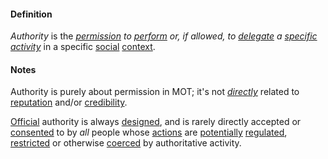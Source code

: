 #### Definition

*Authority* is the *[permission](https://github.com/gcassel/Modular-Organization-Terminology/blob/master/terms/permit.md) to [perform](https://github.com/gcassel/Modular-Organization-Terminology/blob/master/terms/perform.md) or, if allowed, to [delegate](https://github.com/gcassel/Modular-Organization-Terminology/blob/master/terms/delegate.md) a [specific](https://github.com/gcassel/Modular-Organization-Terminology/blob/master/terms/specific.md) [activity](https://github.com/gcassel/Modular-Organization-Terminology/blob/master/terms/activity.md)* in a specific [social](https://github.com/gcassel/Modular-Organization-Terminology/blob/master/terms/social.md) [context](https://github.com/gcassel/Modular-Organization-Terminology/blob/master/terms/context.md).  

#### Notes

Authority is purely about permission in MOT; it's not *[directly](https://github.com/gcassel/Modular-Organization-Terminology/blob/master/terms/direct.md)* related to [reputation](https://github.com/gcassel/Modular-Organization-Terminology/blob/master/terms/reputation.md) and/or [credibility](https://github.com/gcassel/Modular-Organization-Terminology/blob/master/terms/credibility.md). 
 
[Official](https://github.com/gcassel/Modular-Organization-Terminology/blob/master/terms/official.md) authority is always [designed](https://github.com/gcassel/Modular-Organization-Terminology/blob/master/terms/design.md), and is rarely directly accepted or [consented](https://github.com/gcassel/Modular-Organization-Terminology/blob/master/terms/consent.md) to by *all* people whose [actions](https://github.com/gcassel/Modular-Organization-Terminology/blob/master/terms/act.md) are [potentially](https://github.com/gcassel/Modular-Organization-Terminology/blob/master/terms/potential.md) [regulated](https://github.com/gcassel/Modular-Organization-Terminology/blob/master/terms/regulation.md), [restricted](https://github.com/gcassel/Modular-Organization-Terminology/blob/master/terms/restrict.md) or otherwise [coerced](https://github.com/gcassel/Modular-Organization-Terminology/blob/master/terms/coerce.md) by authoritative activity.
